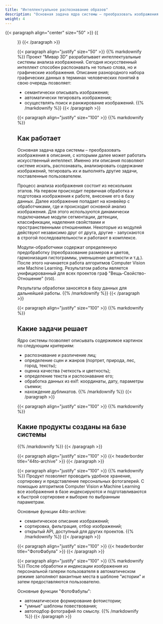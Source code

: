 ```yaml
---
title: "Интеллектуальное распознавание образов"
description: "Основная задача ядра системы – преобразовать изображения в описания, с которыми далее может работать искусственный интеллект. Именно эти описания позволяют системе искать, распознавать, анализировать содержание изображений, тегировать их и выполнять другие задачи, поставленные пользователем."
weight: 4
---
```


{{< paragraph align="center" size="50" >}}
{{<figure url="/media/activities/pic4.jpg">}}
{{< /paragraph >}}

{{< paragraph align="justify" size="50" >}}
{{% markdownify %}}
Проект "Мивар 3D" разрабатывает интеллектуальные системы анализа изображений. Сегодня искусственный интеллект способен распознавать не только слова, но и графические изображения. Описание разнородного набора графических данных в терминах человеческих понятий в свою очередь позволяет:

- семантически описывать изображения;
- автоматически тегировать изображения;
- осуществлять поиск и ранжирование изображений.
{{% /markdownify %}}
{{< /paragraph >}}

{{< paragraph align="justify" size="100" >}}
{{% markdownify %}}
## Как работает

Основная задача ядра системы – преобразовать изображения в описания, с которыми далее может работать искусственный интеллект. Именно эти описания позволяют системе искать, распознавать, анализировать содержание изображений, тегировать их и выполнять другие задачи, поставленные пользователем.

Процесс анализа изображения состоит из нескольких этапов. На первом происходит первичная обработка и подготовка изображения к работе, внесение его в базу данных. Далее изображение попадает на конвейер с обработчиками, где и происходит основной анализ изображения. Для этого используются динамически подключаемые модули сегментации, детекции, классификации, наделения свойствами и пространственными отношениями. Некоторые из модулей действуют независимо друг от друга, другие - запускаются в строгой последовательности и работают в комплексе.

Модули-обработчики содержат определенную предобработку (преобразование размеров и цветов, гармонизация гистограммы, уменьшение цветности и т.д.). После этого начинается работа алгоритмов Computer Vision или Machine Learning. Результатом работы является унифицированный для всех проектов граф "Вещь-Свойство-Отношение" (`VSO`).

Результаты обработки заносятся в базу данных для дальнейшей работы.
{{% /markdownify %}}
{{< /paragraph >}}

{{< paragraph align="justify" size="100" >}}
{{% markdownify %}}
## Какие задачи решает

Ядро системы позволяет описывать содержимое картинок по следующим критериям:

- распознавание и различение лиц;
- определение сцен и жанров (портрет, природа, лес, город, тексты);
- оценка качества (четкость и цветность);
- определение текста и распознавание его;
- обработка данных из exif: координаты, дату, параметры съемки;
- нахождение дубликатов.
{{% /markdownify %}}
{{< /paragraph >}}

{{< paragraph align="justify" size="100" >}}
{{% markdownify %}}
## Какие продукты созданы на базе системы
{{% /markdownify %}}
{{< /paragraph >}}

{{< paragraph align="justify" size="100" >}}
{{< headerborder title="44to-archive" >}}
{{< /paragraph >}}

{{< paragraph align="justify" size="100" >}}
{{% markdownify %}}
Продукт позволяет проводить удобное хранение, сортировку и представление персональных фотогалерей. С помощью алгоритмов Computer Vision и Machine Learning все изображения в базе индексируются и подготавливаются к быстрой сортировке и выборке по выбранным параметрам.

Основные функции 44to-archive:

- семантическое описание изображений;
- сортировка, фильтрация, отбор изображений;
- открытый API, доступный для других проектов.
{{% /markdownify %}}
{{< /paragraph >}}

{{< paragraph align="justify" size="100" >}}
{{< headerborder title="ФотоФабула" >}}
{{< /paragraph >}}

{{< paragraph align="justify" size="100" >}}
{{% markdownify %}}
После обработки и индексации изображения из персональной галереи пользователя в автоматическом режиме заполняют вакантные места в шаблоне "истории" и затем предоставляются пользователю.

Основные функции "ФотоФабулы":

- автоматическое формирование фотоистории;
- "умные" шаблоны повествования;
- автоподбор фотографий по смыслу.
{{% /markdownify %}}
{{< /paragraph >}}
